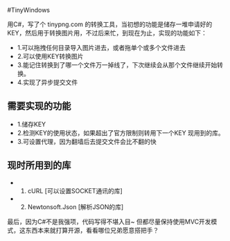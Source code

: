 #TinyWindows

用C#，写了个 tinypng.com 的转换工具，当初想的功能是储存一堆申请好的KEY，然后用于转换图片用，不过后来忙，到现在为止，实现的功能如下：

- 1.可以拖拽任何目录导入图片进去，或者拖单个或多个文件进去
- 2.可以使用KEY转换图片
- 3.能记住转换到了哪一个文件万一掉线了，下次继续会从那个文件继续开始转换。
- 4.实现了异步提交文件

## 需要实现的功能 ##

- 1.储存KEY
- 2.检测KEY的使用状态，如果超出了官方限制则转用下一个KEY
现用到的库。
- 3.可设置代理，因为翻墙后去提交文件会比不翻的快

## 现时所用到的库 ##

- 1. cURL  [可以设置SOCKET通讯的库]
- 2. Newtonsoft.Json [解析JSON的库]

最后，因为C#不是我强项，代码写得不堪入目~ 但都尽量保持使用MVC开发模式，这东西本来就打算开源，看看哪位兄弟愿意搭把手？
